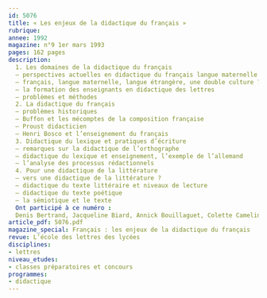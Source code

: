 ```yaml
---
id: 5076
title: « Les enjeux de la didactique du français »
rubrique: 
annee: 1992
magazine: n°9 1er mars 1993
pages: 162 pages
description: 
  1. Les domaines de la didactique du français 
  – perspectives actuelles en didactique du français langue maternelle 
  – français, langue maternelle, langue étrangère, une double culture ? 
  – la formation des enseignants en didactique des lettres
  – problèmes et méthodes
  2. La didactique du français
  – problèmes historiques
  – Buffon et les mécomptes de la composition française 
  – Proust didacticien 
  – Henri Bosco et l’enseignement du français
  3. Didactique du lexique et pratiques d’écriture 
  – remarques sur la didactique de l’orthographe 
  – didactique du lexique et enseignement, l’exemple de l’allemand 
  – l’analyse des processus rédactionnels
  4. Pour une didactique de la littérature 
  – vers une didactique de la littérature ? 
  – didactique du texte littéraire et niveaux de lecture 
  – didactique du texte poétique 
  – la sémiotique et le texte
  Ont participé à ce numéro :
  Denis Bertrand, Jacqueline Biard, Annick Bouillaguet, Colette Camelin, Françoise Cordier, Frédérique Denis, Hiltraud Dupuy, Jean-Claude Larrat, Michel Massacret, Michel Mathias, Alain Pagès, Sylvie Plane, Michel Tamine et Martine Valdinoci-Carret
article_pdf: 5076.pdf
magazine_special: Français : les enjeux de la didactique du français
revue: L’école des lettres des lycées
disciplines:
- lettres
niveau_etudes:
- classes préparatoires et concours
programmes:
- didactique
---
```

